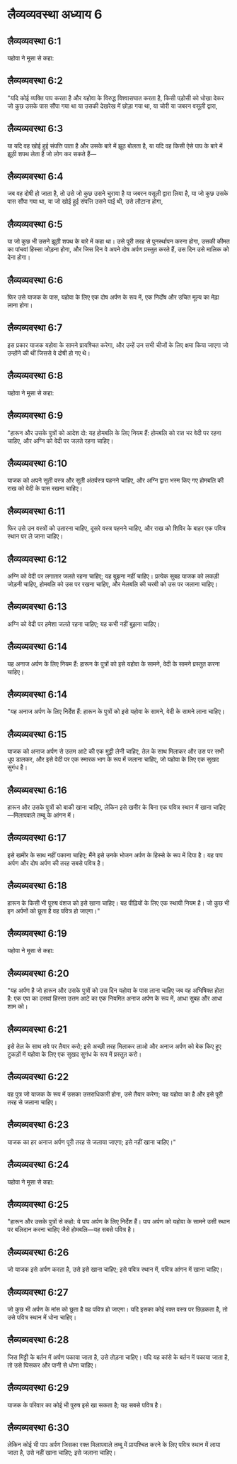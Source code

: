 # लैव्यव्यवस्था अध्याय 6

## लैव्यव्यवस्था 6:1
यहोवा ने मूसा से कहा:

## लैव्यव्यवस्था 6:2
"यदि कोई व्यक्ति पाप करता है और यहोवा के विरुद्ध विश्वासघात करता है, किसी पड़ोसी को धोखा देकर जो कुछ उसके पास सौंपा गया था या उसकी देखरेख में छोड़ा गया था, या चोरी या जबरन वसूली द्वारा,

## लैव्यव्यवस्था 6:3
या यदि वह खोई हुई संपत्ति पाता है और उसके बारे में झूठ बोलता है, या यदि वह किसी ऐसे पाप के बारे में झूठी शपथ लेता है जो लोग कर सकते हैं—

## लैव्यव्यवस्था 6:4
जब वह दोषी हो जाता है, तो उसे जो कुछ उसने चुराया है या जबरन वसूली द्वारा लिया है, या जो कुछ उसके पास सौंपा गया था, या जो खोई हुई संपत्ति उसने पाई थी, उसे लौटाना होगा,

## लैव्यव्यवस्था 6:5
या जो कुछ भी उसने झूठी शपथ के बारे में कहा था। उसे पूरी तरह से पुनर्स्थापन करना होगा, उसकी कीमत का पांचवां हिस्सा जोड़ना होगा, और जिस दिन वे अपने दोष अर्पण प्रस्तुत करते हैं, उस दिन उसे मालिक को देना होगा।

## लैव्यव्यवस्था 6:6
फिर उसे याजक के पास, यहोवा के लिए एक दोष अर्पण के रूप में, एक निर्दोष और उचित मूल्य का मेढ़ा लाना होगा।

## लैव्यव्यवस्था 6:7
इस प्रकार याजक यहोवा के सामने प्रायश्चित करेगा, और उन्हें उन सभी चीजों के लिए क्षमा किया जाएगा जो उन्होंने की थीं जिससे वे दोषी हो गए थे।

## लैव्यव्यवस्था 6:8
यहोवा ने मूसा से कहा:

## लैव्यव्यवस्था 6:9
"हारून और उसके पुत्रों को आदेश दो: यह होमबलि के लिए नियम हैं: होमबलि को रात भर वेदी पर रहना चाहिए, और अग्नि को वेदी पर जलते रहना चाहिए।

## लैव्यव्यवस्था 6:10
याजक को अपने सूती वस्त्र और सूती अंतर्वस्त्र पहनने चाहिए, और अग्नि द्वारा भस्म किए गए होमबलि की राख को वेदी के पास रखना चाहिए।

## लैव्यव्यवस्था 6:11
फिर उसे उन वस्त्रों को उतारना चाहिए, दूसरे वस्त्र पहनने चाहिए, और राख को शिविर के बाहर एक पवित्र स्थान पर ले जाना चाहिए।

## लैव्यव्यवस्था 6:12
अग्नि को वेदी पर लगातार जलते रहना चाहिए; यह बुझना नहीं चाहिए। प्रत्येक सुबह याजक को लकड़ी जोड़नी चाहिए, होमबलि को उस पर रखना चाहिए, और मेलबलि की चरबी को उस पर जलाना चाहिए।

## लैव्यव्यवस्था 6:13
अग्नि को वेदी पर हमेशा जलते रहना चाहिए; यह कभी नहीं बुझना चाहिए।

## लैव्यव्यवस्था 6:14
यह अनाज अर्पण के लिए नियम हैं: हारून के पुत्रों को इसे यहोवा के सामने, वेदी के सामने प्रस्तुत करना चाहिए।

## लैव्यव्यवस्था 6:14
"यह अनाज अर्पण के लिए निर्देश हैं: हारून के पुत्रों को इसे यहोवा के सामने, वेदी के सामने लाना चाहिए।

## लैव्यव्यवस्था 6:15
याजक को अनाज अर्पण से उत्तम आटे की एक मुट्ठी लेनी चाहिए, तेल के साथ मिलाकर और उस पर सभी धूप डालकर, और इसे वेदी पर एक स्मारक भाग के रूप में जलाना चाहिए, जो यहोवा के लिए एक सुखद सुगंध है।

## लैव्यव्यवस्था 6:16
हारून और उसके पुत्रों को बाकी खाना चाहिए, लेकिन इसे खमीर के बिना एक पवित्र स्थान में खाना चाहिए—मिलापवाले तम्बू के आंगन में।

## लैव्यव्यवस्था 6:17
इसे खमीर के साथ नहीं पकाना चाहिए; मैंने इसे उनके भोजन अर्पण के हिस्से के रूप में दिया है। यह पाप अर्पण और दोष अर्पण की तरह सबसे पवित्र है।

## लैव्यव्यवस्था 6:18
हारून के किसी भी पुरुष वंशज को इसे खाना चाहिए। यह पीढ़ियों के लिए एक स्थायी नियम है। जो कुछ भी इन अर्पणों को छूता है वह पवित्र हो जाएगा।"

## लैव्यव्यवस्था 6:19
यहोवा ने मूसा से कहा:

## लैव्यव्यवस्था 6:20
"यह अर्पण है जो हारून और उसके पुत्रों को उस दिन यहोवा के पास लाना चाहिए जब वह अभिषिक्त होता है: एक एपा का दसवां हिस्सा उत्तम आटे का एक नियमित अनाज अर्पण के रूप में, आधा सुबह और आधा शाम को।

## लैव्यव्यवस्था 6:21
इसे तेल के साथ तवे पर तैयार करो; इसे अच्छी तरह मिलाकर लाओ और अनाज अर्पण को बेक किए हुए टुकड़ों में यहोवा के लिए एक सुखद सुगंध के रूप में प्रस्तुत करो।

## लैव्यव्यवस्था 6:22
वह पुत्र जो याजक के रूप में उसका उत्तराधिकारी होगा, उसे तैयार करेगा; यह यहोवा का है और इसे पूरी तरह से जलाना चाहिए।

## लैव्यव्यवस्था 6:23
याजक का हर अनाज अर्पण पूरी तरह से जलाया जाएगा; इसे नहीं खाना चाहिए।"

## लैव्यव्यवस्था 6:24
यहोवा ने मूसा से कहा:

## लैव्यव्यवस्था 6:25
"हारून और उसके पुत्रों से कहो: ये पाप अर्पण के लिए निर्देश हैं। पाप अर्पण को यहोवा के सामने उसी स्थान पर बलिदान करना चाहिए जैसे होमबलि—यह सबसे पवित्र है।

## लैव्यव्यवस्था 6:26
जो याजक इसे अर्पण करता है, उसे इसे खाना चाहिए; इसे पवित्र स्थान में, पवित्र आंगन में खाना चाहिए।

## लैव्यव्यवस्था 6:27
जो कुछ भी अर्पण के मांस को छूता है वह पवित्र हो जाएगा। यदि इसका कोई रक्त वस्त्र पर छिड़कता है, तो उसे पवित्र स्थान में धोना चाहिए।

## लैव्यव्यवस्था 6:28
जिस मिट्टी के बर्तन में अर्पण पकाया जाता है, उसे तोड़ना चाहिए। यदि यह कांसे के बर्तन में पकाया जाता है, तो उसे घिसकर और पानी से धोना चाहिए।

## लैव्यव्यवस्था 6:29
याजक के परिवार का कोई भी पुरुष इसे खा सकता है; यह सबसे पवित्र है।

## लैव्यव्यवस्था 6:30
लेकिन कोई भी पाप अर्पण जिसका रक्त मिलापवाले तम्बू में प्रायश्चित करने के लिए पवित्र स्थान में लाया जाता है, उसे नहीं खाना चाहिए; इसे जलाना चाहिए।
